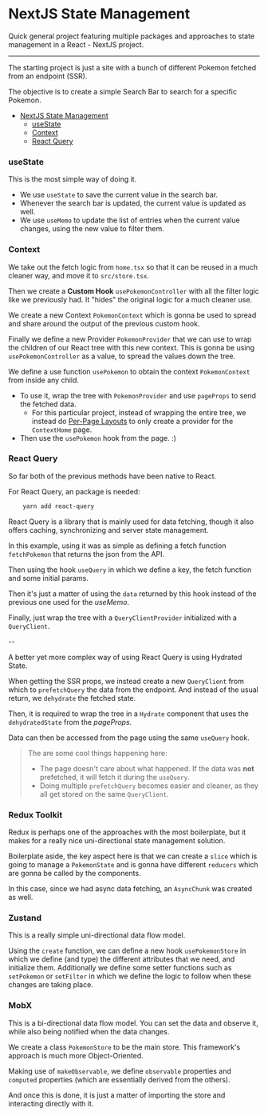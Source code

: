 # NextJS State Management 

Quick general project featuring multiple packages and approaches to state management in a React - NextJS project.

---
The starting project is just a site with a bunch of different Pokemon fetched from an endpoint (SSR).

The objective is to create a simple Search Bar to search for a specific Pokemon.

- [NextJS State Management](#nextjs-state-management)
    - [useState](#usestate)
    - [Context](#context)
    - [React Query](#react-query)
 
### useState

This is the most simple way of doing it.

- We use `useState` to save the current value in the search bar. 
- Whenever the search bar is updated, the current value is updated as well.
- We use `useMemo` to update the list of entries when the current value changes, using the new value to filter them. 

### Context

We take out the fetch logic from `home.tsx` so that it can be reused in a much cleaner way, and move it to  `src/store.tsx`.

Then we create a **Custom Hook** `usePokemonController` with all the filter logic like we previously had. It "hides" the original logic for a much cleaner use.

We create a new Context `PokemonContext` which is gonna be used to spread and share around the output of the previous custom hook. 

Finally we define a new Provider `PokemonProvider` that we can use to wrap the children of our React tree with this new context. This is gonna be using `usePokemonController` as a value, to spread the values down the tree.

We define a use function `usePokemon` to obtain the context `PokemonContext` from inside any child.

- To use it, wrap the tree with `PokemonProvider` and use `pageProps` to send the fetched data.
  - For this particular project, instead of wrapping the entire tree, we instead do [Per-Page Layouts](https://nextjs.org/docs/basic-features/layouts#per-page-layouts) to only create a provider for the `ContextHome` page.
- Then use the `usePokemon` hook from the page. :)

### React Query

So far both of the previous methods have been native to React. 

For React Query, an package is needed:
```bash
    yarn add react-query
```

React Query is a library that is mainly used for data fetching, though it also offers caching, synchronizing and server state management.

In this example, using it was as simple as defining a fetch function `fetchPokemon` that returns the json from the API. 

Then using the hook `useQuery` in which we define a key, the fetch function and some initial params.

Then it's just a matter of using the `data` returned by this hook instead of the previous one used for the *useMemo*.

Finally, just wrap the tree with a `QueryClientProvider` initialized with a `QueryClient`.
 
--

A better yet more complex way of using React Query is using Hydrated State.

When getting the SSR props, we instead create a new `QueryClient` from which to `prefetchQuery` the data from the endpoint. And instead of the usual return, we `dehydrate` the fetched state.

Then, it is required to wrap the tree in a `Hydrate` component that uses the `dehydratedState` from the *pageProps*. 

Data can then be accessed from the page using the same `useQuery` hook.

> The are some cool things happening here:
> - The page doesn't care about what happened. If the data was **not** prefetched, it will fetch it during the `useQuery`.
> - Doing multiple `prefetchQuery` becomes easier and cleaner, as they all get stored on the same `QueryClient`.

### Redux Toolkit

Redux is perhaps one of the approaches with the most boilerplate, but it makes for a really nice uni-directional state management solution.

Boilerplate aside, the key aspect here is that we can create a `slice` which is going to manage a `PokemonState` and is gonna have different `reducers` which are gonna be called by the components. 

In this case, since we had async data fetching, an `AsyncChunk` was created as well.

### Zustand

This is a really simple uni-directional data flow model. 

Using the `create` function, we can define a new hook `usePokemonStore` in which we define (and type) the different attributes that we need, and initialize them. Additionally we define some setter functions such as `setPokemon` or `setFilter` in which we define the logic to follow when these changes are taking place.

### MobX

This is a bi-directional data flow model. You can set the data and observe it, while also being notified when the data changes.

We create a class `PokemonStore` to be the main store. This framework's approach is much more Object-Oriented.

Making use of `makeObservable`, we define `observable` properties and `computed` properties (which are essentially derived from the others). 

And once this is done, it is just a matter of importing the store and interacting directly with it.